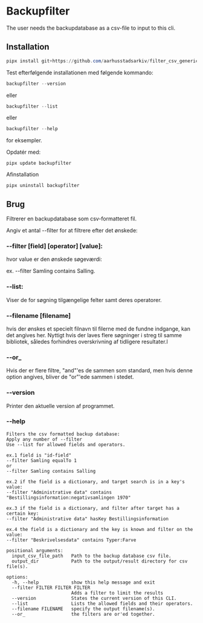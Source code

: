 # Backupfilter
The user needs the backupdatabase as a csv-file to input to this cli.


## Installation
```powershell
pipx install git+https://github.com/aarhusstadsarkiv/filter_csv_generic.git
```

Test efterfølgende installationen med følgende kommando:

```powershell
backupfilter --version
```

eller

```powershell
backupfilter --list
```

eller 

```powershell
backupfilter --help
```
for eksempler.

Opdatér med:
```
pipx update backupfilter
```

Afinstallation
```
pipx uninstall backupfilter
```


## Brug
Filtrerer en backupdatabase som csv-formatteret fil.

Angiv et antal --filter for at filtrere efter det ønskede:
### --filter [field] [operator] [value]:
hvor value er den ønskede søgeværdi:

ex. --filter Samling contains Salling.

### --list:
Viser de for søgning tilgængelige felter samt deres operatorer.

### --filename [filename]
hvis der ønskes et specielt filnavn til filerne med de fundne indgange, kan det angives her. Nyttigt hvis der laves flere søgninger i streg
til samme bibliotek, således forhindres overskrivning af tidligere resultater.l

### --or_
Hvis der er flere filtre, "and"'es de sammen som standard, men hvis denne option angives, bliver de "or"'ede sammen i stedet.

### --version
Printer den aktuelle version af programmet.

### --help
```
Filters the csv formatted backup database:
Apply any number of --filter
Use --list for allowed fields and operators.

ex.1 field is "id-field"
--filter Samling equalTo 1
or
--filter Samling contains Salling

ex.2 if the field is a dictionary, and target search is in a key's value:
--filter "Administrative data" contains "Bestillingsinformation:negativsamlingen 1970"

ex.3 if the field is a dictionary, and filter after target has a certain key:
--filter "Administrative data" hasKey Bestillingsinformation

ex.4 the field is a dictionary and the key is known and filter on the value:
--filter "Beskrivelsesdata" contains Typer:Farve

positional arguments:
  input_csv_file_path   Path to the backup database csv file.
  output_dir            Path to the output/result directory for csv file(s).

options:
  -h, --help            show this help message and exit
  --filter FILTER FILTER FILTER
                        Adds a filter to limit the results
  --version             States the current version of this CLI.
  --list                Lists the allowed fields and their operators.
  --filename FILENAME   specify the output filename(s).
  --or_                 the filters are or'ed together.
```